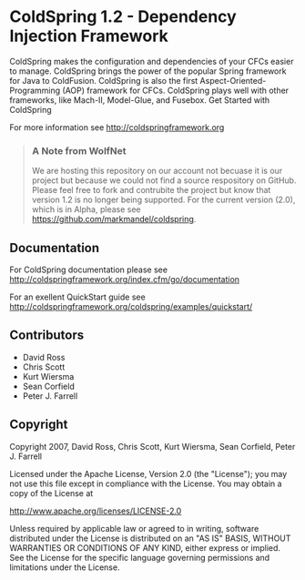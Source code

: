 # ColdSpring 1.2 - Dependency Injection Framework

ColdSpring makes the configuration and dependencies of your CFCs easier to manage. ColdSpring brings the power of the popular Spring framework for Java to ColdFusion. ColdSpring is also the first Aspect-Oriented-Programming (AOP) framework for CFCs. ColdSpring plays well with other frameworks, like Mach-II, Model-Glue, and Fusebox. Get Started with ColdSpring

For more information see http://coldspringframework.org

>### A Note from WolfNet
>We are hosting this repository on our account not becuase it is our project but because we could not find a source respository on GitHub.  Please feel free to fork and contrubite the project but know that version 1.2 is no longer being supported.  For the current version (2.0), which is in Alpha, please see https://github.com/markmandel/coldspring.

## Documentation
For ColdSpring documentation please see http://coldspringframework.org/index.cfm/go/documentation

For an exellent QuickStart guide see http://coldspringframework.org/coldspring/examples/quickstart/

## Contributors
* David Ross
* Chris Scott
* Kurt Wiersma
* Sean Corfield
* Peter J. Farrell

## Copyright

Copyright 2007, David Ross, Chris Scott, Kurt Wiersma, Sean Corfield, Peter J. Farrell

Licensed under the Apache License, Version 2.0 (the "License"); 
you may not use this file except in compliance with the License. 
You may obtain a copy of the License at 

  http://www.apache.org/licenses/LICENSE-2.0 

Unless required by applicable law or agreed to in writing, software 
distributed under the License is distributed on an "AS IS" BASIS, 
WITHOUT WARRANTIES OR CONDITIONS OF ANY KIND, either express or implied. 
See the License for the specific language governing permissions and 
limitations under the License.